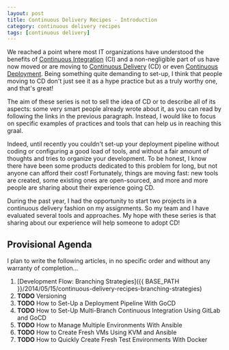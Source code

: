 ```yaml
---
layout: post
title: Continuous Delivery Recipes - Introduction
category: continuous delivery recipes
tags: [continuous delivery]
---
```

We reached a point where most IT organizations have understood the benefits of [Continuous Integration](http://martinfowler.com/articles/continuousIntegration.html) (CI) and a non-negligible part of us have now moved or are moving to [Continuous Delivery](http://martinfowler.com/delivery.html) (CD) or even [Continuous Deployment](http://continuousdelivery.com/2010/08/continuous-delivery-vs-continuous-deployment/). Being something quite demanding to set-up, I think that people moving to CD don't just see it as a hype practice but as a truly worthy one, and that's great!

The aim of these series is not to sell the idea of CD or to describe all of its aspects: some very smart people already wrote about it, as you can read by following the links in the previous paragraph. Instead, I would like to focus on specific examples of practices and tools that can help us in reaching this graal.

Indeed, until recently you couldn't set-up your deployment pipeline without coding or configuring a good load of tools, and without a fair amount of thoughts and tries to organize your development. To be honest, I know there have been some products dedicated to this problem for long, but not anyone can afford their cost!
Fortunately, things are moving fast: new tools are created, some existing ones are open-sourced, and more and more people are sharing about their experience going CD.

During the past year, I had the opportunity to start two projects in a continuous delivery fashion on my assignments. So my team and I have evaluated several tools and approaches. My hope with these series is that sharing about our experience will help someone to adopt CD!

## Provisional Agenda

I plan to write the following articles, in no specific order and without any warranty of completion...

1. [Development Flow: Branching Strategies]({{ BASE_PATH }}/2014/05/15/continuous-delivery-recipes-branching-strategies)
2. **TODO** Versioning
3. **TODO** How to Set-Up a Deployment Pipeline With GoCD
4. **TODO** How to Set-Up Multi-Branch Continuous Integration Using GitLab and GoCD
5. **TODO** How to Manage Multiple Environments With Ansible
6. **TODO** How to Create Fresh VMs Using KVM and Ansible
7. **TODO** How to Quickly Create Fresh Test Environments With Docker
